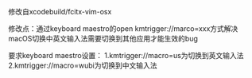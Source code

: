 修改自xcodebuild/fcitx-vim-osx

修改点：通过keyboard maestro的open kmtrigger://marco=xxx方式解决macOS切换中英文输入法需要切换到其他应用才能生效的bug


要求keyboard maestro设置：
1.kmtrigger://macro=us为切换到英文输入法
2.kmtrigger://macro=wubi为切换到中文输入法
